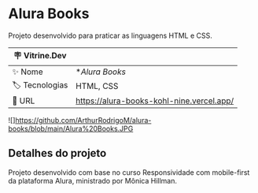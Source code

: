 # Alura Books

Projeto desenvolvido para praticar as linguagens HTML e CSS.

| :placard: Vitrine.Dev |     |
| -------------  | --- |
| :sparkles: Nome        | **Alura Books*
| :label: Tecnologias | HTML, CSS
| :rocket: URL         | https://alura-books-kohl-nine.vercel.app/

<!-- Inserir imagem com a #vitrinedev ao final do link -->
![]https://github.com/ArthurRodrigoM/alura-books/blob/main/Alura%20Books.JPG

## Detalhes do projeto

Projeto desenvolvido com base no curso Responsividade com mobile-first da plataforma Alura, ministrado por Mônica Hillman.
